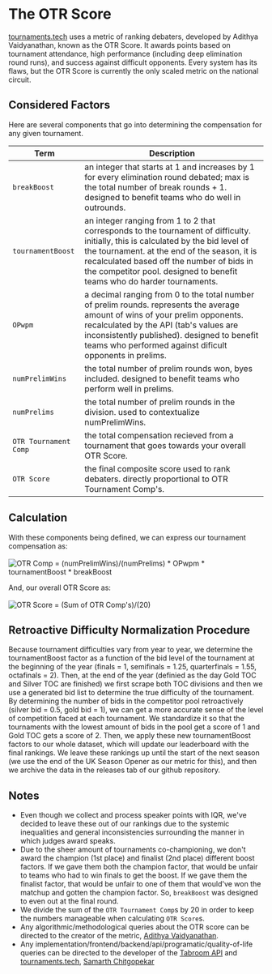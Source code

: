 # The OTR Score
[tournaments.tech](http://tournaments.tech) uses a metric of ranking debaters, developed by Adithya Vaidyanathan, known as the OTR Score. It awards points based on tournament attendance, high performance (including deep elimination round runs), and success against difficult opponents. Every system has its flaws, but the OTR Score is currently the only scaled metric on the national circuit.

## Considered Factors
Here are several components that go into determining the compensation for any given tournament.

| Term | Description |
| --- | --- |
| `breakBoost` | an integer that starts at 1 and increases by 1 for every elimination round debated; max is the total number of break rounds + 1. designed to benefit teams who do well in outrounds. |
| `tournamentBoost` | an integer ranging from 1 to 2 that corresponds to the tournament of difficulty. initially, this is calculated by the bid level of the tournament. at the end of the season, it is recalculated based off the number of bids in the competitor pool. designed to benefit teams who do harder tournaments. |
| `OPwpm` | a decimal ranging from 0 to the total number of prelim rounds. represents the average amount of wins of your prelim opponents. recalculated by the API (tab's values are inconsistently published). designed to benefit teams who performed against dificult opponents in prelims. |
| `numPrelimWins` | the total number of prelim rounds won, byes included. designed to benefit teams who perform well in prelims. |
| `numPrelims` | the total number of prelim rounds in the division. used to contextualize numPrelimWins. |
| `OTR Tournament Comp` | the total compensation recieved from a tournament that goes towards your overall OTR Score. |
| `OTR Score` | the final composite score used to rank debaters. directly proportional to OTR Tournament Comp's. |

## Calculation
With these components being defined, we can express our tournament compensation as:<br><br>
![OTR Comp = (numPrelimWins)/(numPrelims) * OPwpm * tournamentBoost * breakBoost](https://render.githubusercontent.com/render/math?math=OTR_{comp}=\frac{numPrelimWins}{numPrelims}\cdot{OPwpm}\cdot{tournamentBoost}\cdot{breakBoost}) 

And, our overall OTR Score as:<br><br>
![OTR Score = (Sum of OTR Comp's)/(20)](https://render.githubusercontent.com/render/math?math=OTR_{score}=\frac{\sum{OTR_{comp}}}{20}) 

## Retroactive Difficulty Normalization Procedure
Because tournament difficulties vary from year to year, we determine the tournamentBoost factor as a function of the bid level of the tournament at the beginning of the year (finals = 1, semifinals = 1.25, quarterfinals = 1.55, octafinals = 2). Then, at the end of the year (definied as the day Gold TOC and Silver TOC are finished) we first scrape both TOC divisions and then we use a generated bid list to determine the true difficulty of the tournament. By determining the number of bids in the competitor pool retroactively (silver bid = 0.5, gold bid = 1), we can get a more accurate sense of the level of competition faced at each tournament. We standardize it so that the tournaments with the lowest amount of bids in the pool get a score of 1 and Gold TOC gets a score of 2. Then, we apply these new tournamentBoost factors to our whole dataset, which will update our leaderboard with the final rankings. We leave these rankings up until the start of the next season (we use the end of the UK Season Opener as our metric for this), and then we archive the data in the releases tab of our github repository.

## Notes
- Even though we collect and process speaker points with IQR, we've decided to leave these out of our rankings due to the systemic inequalities and general inconsistencies surrounding the manner in which judges award speaks. 
- Due to the sheer amount of tournaments co-championing, we don't award the champion (1st place) and finalist (2nd place) different boost factors. If we gave them both the champion factor, that would be unfair to teams who had to win finals to get the boost. If we gave them the finalist factor, that would be unfair to one of them that would've won the matchup and gotten the champion factor. So, `breakBoost` was designed to even out at the final round.
- We divide the sum of the `OTR Tournament Comp`s by 20 in order to keep the numbers manageable when calculating `OTR Score`s.
- Any algorithmic/methodological queries about the OTR score can be directed to the creator of the metric, [Adithya Vaidyanathan](mailto:adithya679@gmail.com).
- Any implementation/frontend/backend/api/programatic/quality-of-life queries can be directed to the developer of the [Tabroom API](https://github.com/http-samc/tabroom-api) and [tournaments.tech](http://tournaments.tech), [Samarth Chitgopekar](mailto:sam@chitgopekar.tech)